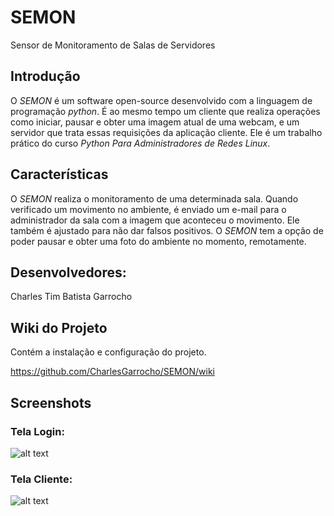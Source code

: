 SEMON
======
Sensor de Monitoramento de Salas de Servidores

## Introdução #
O _SEMON_ é um software open-source desenvolvido com a linguagem de programação _python_. É ao mesmo tempo um cliente que realiza operações como iniciar, pausar e obter uma imagem atual de uma webcam, e um servidor que trata essas requisições da aplicação cliente. Ele é um trabalho prático do curso _Python Para Administradores de Redes Linux_.

## Características #
O _SEMON_ realiza o monitoramento de uma determinada sala. Quando verificado um movimento no ambiente, é enviado um e-mail para o administrador da sala com a imagem que aconteceu o movimento. Ele também é ajustado para não dar falsos positivos. O _SEMON_ tem a opção de poder pausar e obter uma foto do ambiente no momento, remotamente.

## Desenvolvedores: #
Charles Tim Batista Garrocho

## Wiki do Projeto #
Contém a instalação e configuração do projeto.

https://github.com/CharlesGarrocho/SEMON/wiki

## Screenshots #
### Tela Login:

![alt text](https://raw.github.com/CharlesGarrocho/SEMON/master/samples/login.png "Tela Login")

### Tela Cliente:

![alt text](https://raw.github.com/CharlesGarrocho/SEMON/master/samples/cliente.png "Tela Cliente")